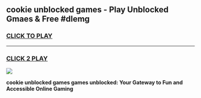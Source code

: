 
## cookie unblocked games - Play Unblocked Gmaes & Free #dlemg
<h3>
<a href="https://premium.freeplayer.one?title=cookie_unblocked_games&ref=01M">CLICK TO PLAY</a></h3>
<hr>

<h3>
<a href="https://premium.freeplayer.one?title=cookie_unblocked_games&ref=01M">CLICK 2 PLAY</a>
  
</h3>

<a href="https://premium.freeplayer.one?title=cookie_unblocked_games&ref=01M"><img src="https://clearcache.store/games.png"></a>


**cookie unblocked games games unblocked: Your Gateway to Fun and Accessible Online Gaming**
